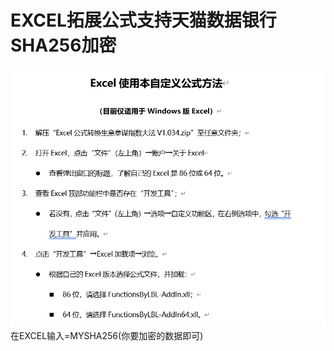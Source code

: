 # EXCEL拓展公式支持天猫数据银行SHA256加密
![Image text](https://github.com/lubupang/EXCELADDINFORTM/blob/master/E0296B43-D7C8-4a7c-A6D7-A5231790752F.png)
在EXCEL输入=MYSHA256(你要加密的数据即可)
